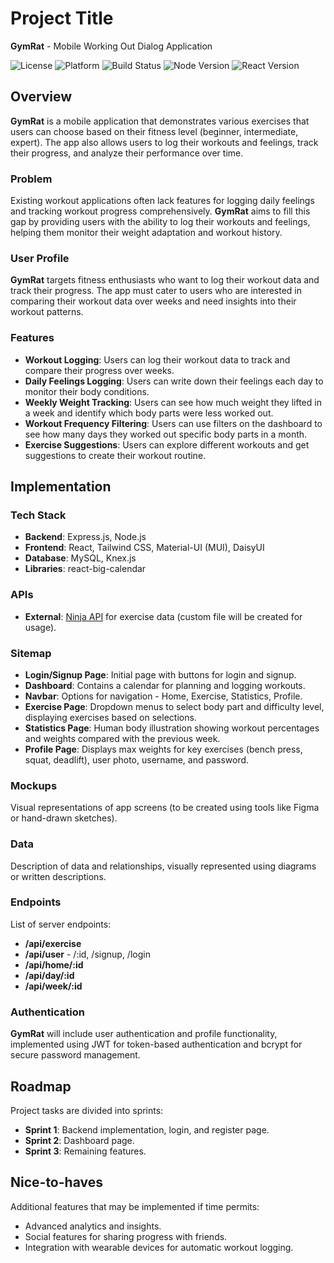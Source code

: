# Project Title

**GymRat** - Mobile Working Out Dialog Application

![License](https://img.shields.io/badge/license-MIT-green)
![Platform](https://img.shields.io/badge/platform-iOS%20%7C%20Android-blue)
![Build Status](https://img.shields.io/badge/build-passing-brightgreen)
![Node Version](https://img.shields.io/badge/node-%3E%3D%2014.0.0-brightgreen)
![React Version](https://img.shields.io/badge/react-%3E%3D%2017.0.0-brightgreen)

## Overview

**GymRat** is a mobile application that demonstrates various exercises that users can choose based on their fitness level (beginner, intermediate, expert). The app also allows users to log their workouts and feelings, track their progress, and analyze their performance over time.

### Problem

Existing workout applications often lack features for logging daily feelings and tracking workout progress comprehensively. **GymRat** aims to fill this gap by providing users with the ability to log their workouts and feelings, helping them monitor their weight adaptation and workout history.

### User Profile

**GymRat** targets fitness enthusiasts who want to log their workout data and track their progress. The app must cater to users who are interested in comparing their workout data over weeks and need insights into their workout patterns.

### Features

- **Workout Logging**: Users can log their workout data to track and compare their progress over weeks.
- **Daily Feelings Logging**: Users can write down their feelings each day to monitor their body conditions.
- **Weekly Weight Tracking**: Users can see how much weight they lifted in a week and identify which body parts were less worked out.
- **Workout Frequency Filtering**: Users can use filters on the dashboard to see how many days they worked out specific body parts in a month.
- **Exercise Suggestions**: Users can explore different workouts and get suggestions to create their workout routine.

## Implementation

### Tech Stack

- **Backend**: Express.js, Node.js
- **Frontend**: React, Tailwind CSS, Material-UI (MUI), DaisyUI
- **Database**: MySQL, Knex.js
- **Libraries**: react-big-calendar

### APIs

- **External**: [Ninja API](https://api-ninjas.com/api/exercises) for exercise data (custom file will be created for usage).

### Sitemap

- **Login/Signup Page**: Initial page with buttons for login and signup.
- **Dashboard**: Contains a calendar for planning and logging workouts.
- **Navbar**: Options for navigation - Home, Exercise, Statistics, Profile.
- **Exercise Page**: Dropdown menus to select body part and difficulty level, displaying exercises based on selections.
- **Statistics Page**: Human body illustration showing workout percentages and weights compared with the previous week.
- **Profile Page**: Displays max weights for key exercises (bench press, squat, deadlift), user photo, username, and password.

### Mockups

Visual representations of app screens (to be created using tools like Figma or hand-drawn sketches).

### Data

Description of data and relationships, visually represented using diagrams or written descriptions.

### Endpoints

List of server endpoints:

- **/api/exercise**
- **/api/user** - /:id, /signup, /login
- **/api/home/:id**
- **/api/day/:id**
- **/api/week/:id**

### Authentication

**GymRat** will include user authentication and profile functionality, implemented using JWT for token-based authentication and bcrypt for secure password management.

## Roadmap

Project tasks are divided into sprints:

- **Sprint 1**: Backend implementation, login, and register page.
- **Sprint 2**: Dashboard page.
- **Sprint 3**: Remaining features.

## Nice-to-haves

Additional features that may be implemented if time permits:

- Advanced analytics and insights.
- Social features for sharing progress with friends.
- Integration with wearable devices for automatic workout logging.
